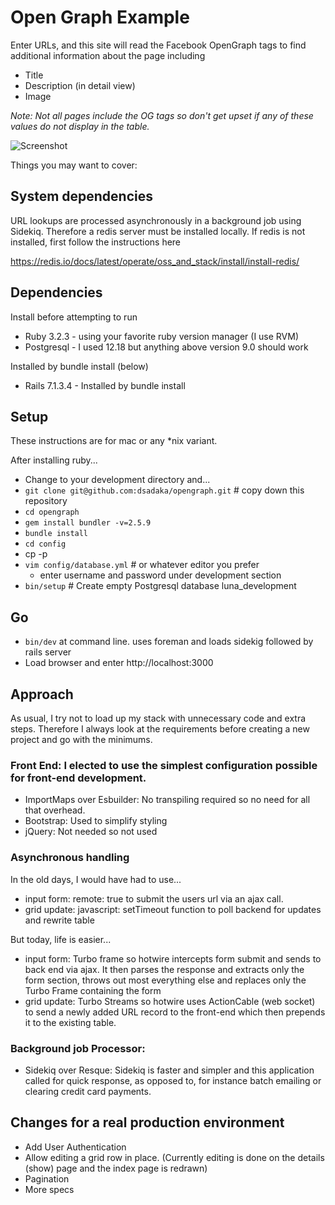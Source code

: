 # Open Graph Example

Enter URLs, and this site will read the Facebook OpenGraph tags to find additional information about the page including
* Title
* Description (in detail view)
* Image 

_Note: Not all pages include the OG tags so don't get upset if any of these values do not display in the table._

![Screenshot](https://website1-screenshots.s3.amazonaws.com/OpenGraphScreenshot.png)

Things you may want to cover:

## System dependencies

URL lookups are processed asynchronously in a background job using Sidekiq.  Therefore a redis server must be installed locally.
If redis is not installed, first follow the instructions here

https://redis.io/docs/latest/operate/oss_and_stack/install/install-redis/

## Dependencies

Install before attempting to run
-   Ruby 3.2.3 -  using your favorite ruby version manager (I use RVM)
-   Postgresql - I used 12.18 but anything above version 9.0 should work

Installed by bundle install (below)
-   Rails 7.1.3.4 - Installed by bundle install

## Setup
              
These instructions are for mac or any *nix variant. 

After installing ruby...
  - Change to your development directory and...
  - ```git clone git@github.com:dsadaka/opengraph.git``` # copy down this repository
  - ```cd opengraph```
  - ```gem install bundler -v=2.5.9```
  - ``bundle install``
  - ``cd config``
  - cp -p 
  - ``vim config/database.yml`` # or whatever editor you prefer
    - enter username and password under development section 
  - ```bin/setup``` # Create empty Postgresql database luna_development

## Go

- ``bin/dev`` at command line.  uses foreman and loads sidekig followed by rails server
- Load browser and enter http://localhost:3000


## Approach

As usual, I try not to load up my stack with unnecessary code and extra steps.  Therefore I always look at the requirements before 
creating a new project and go with the minimums.

### Front End: I elected to use the simplest configuration possible for front-end development.  
- ImportMaps over Esbuilder: No transpiling required so no need for all that overhead.
- Bootstrap: Used to simplify styling
- jQuery: Not needed so not used
                                    
### Asynchronous handling
In the old days, I would have had to use...

- input form: remote: true to submit the users url via an ajax call.
- grid update: javascript: setTimeout function to poll backend for updates and rewrite table

But today, life is easier...
- input form: Turbo frame so hotwire intercepts form submit and sends to back end via ajax. It then 
parses the response and extracts only the form section, throws out most everything else and replaces only the 
Turbo Frame containing the form
- grid update: Turbo Streams so hotwire uses ActionCable (web socket) to send a newly added URL record to the front-end
which then prepends it to the existing table.
### Background job Processor:
- Sidekiq over Resque: Sidekiq is faster and simpler and this application called for quick response, as opposed to, for instance batch emailing or clearing credit card payments.
                      
## Changes for a real production environment
- Add User Authentication
- Allow editing a grid row in place.  (Currently editing is done on the details (show) page and the index page is redrawn)
- Pagination
- More specs 